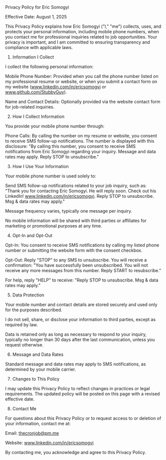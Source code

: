 Privacy Policy for Eric Somogyi

Effective Date: August 1, 2025

This Privacy Policy explains how Eric Somogyi ("I," "me") collects, uses, and protects your personal information, including mobile phone numbers, when you contact me for professional inquiries related to job opportunities. Your privacy is important, and I am committed to ensuring transparency and compliance with applicable laws.

1. Information I Collect

I collect the following personal information:


Mobile Phone Number: Provided when you call the phone number listed on my professional resume or website, or when you submit a contact form on my website (www.linkedin.com/in/ericsomogyi or www.github.com/StubbyGuy).


Name and Contact Details: Optionally provided via the website contact form for job-related inquiries.

2. How I Collect Information

You provide your mobile phone number through:



Phone Calls: By calling the number on my resume or website, you consent to receive SMS follow-up notifications. The number is displayed with this disclosure: "By calling this number, you consent to receive SMS notifications from Eric Somogyi regarding your inquiry. Message and data rates may apply. Reply STOP to unsubscribe."



3. How I Use Your Information

Your mobile phone number is used solely to:


Send SMS follow-up notifications related to your job inquiry, such as: "Thank you for contacting Eric Somogyi. He will reply soon. Check out his LinkedIn! www.linkedin.com/in/ericsomogyi. Reply STOP to unsubscribe. Msg & data rates may apply."


Message frequency varies, typically one message per inquiry.



No mobile information will be shared with third parties or affiliates for marketing or promotional purposes at any time.

4. Opt-In and Opt-Out



Opt-In: You consent to receive SMS notifications by calling my listed phone number or submitting the website form with the consent checkbox.



Opt-Out: Reply "STOP" to any SMS to unsubscribe. You will receive a confirmation: "You have successfully been unsubscribed. You will not receive any more messages from this number. Reply START to resubscribe."



For help, reply "HELP" to receive: "Reply STOP to unsubscribe. Msg & data rates may apply."

5. Data Protection



Your mobile number and contact details are stored securely and used only for the purposes described.



I do not sell, share, or disclose your information to third parties, except as required by law.


Data is retained only as long as necessary to respond to your inquiry, typically no longer than 30 days after the last communication, unless you request otherwise.

6. Message and Data Rates



Standard message and data rates may apply to SMS notifications, as determined by your mobile carrier.

7. Changes to This Policy

I may update this Privacy Policy to reflect changes in practices or legal requirements. The updated policy will be posted on this page with a revised effective date.

8. Contact Me

For questions about this Privacy Policy or to request access to or deletion of your information, contact me at:





Email: thecronjob@pm.me



Website: www.linkedin.com/in/ericsomogyi

By contacting me, you acknowledge and agree to this Privacy Policy.
